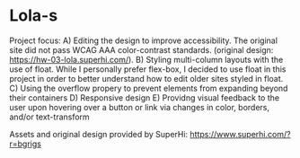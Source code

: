 # Lola-s
Project focus: 
A) Editing the design to improve accessibility. The original site did not pass WCAG AAA color-contrast standards. (original design: https://hw-03-lola.superhi.com/). 
B) Styling multi-column layouts with the use of float. While I personally prefer flex-box, I decided to use float in this project in order to better understand how to edit older sites styled in float. 
C) Using the overflow propery to prevent elements from expanding beyond their containers 
D) Responsive design 
E) Providng visual feedback to the user upon hovering over a button or link via changes in color, borders, and/or text-transform


Assets and original design provided by SuperHi: https://www.superhi.com/?r=bgrigs
